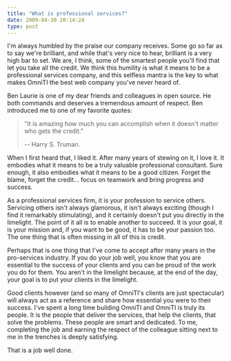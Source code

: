 ```yaml
---
title: "What is professional services?"
date: 2009-04-30 20:14:24
type: post
---
```


<p>I'm always humbled by the praise our company receives. Some go so far as to say we're brilliant, and while that's very nice to hear, brilliant is a very high bar to set. We are, I think, some of the smartest people you'll find that let you take all the credit. We think this humility is what it means to be a professional services company, and this selfless mantra is the key to what makes OmniTI the best web company you've never heard of.</p>  <p>Ben Laurie is one of my dear friends and colleagues in open source.  He both commands and deserves a tremendous amount of respect.  Ben introduced me to one of my favorite quotes:</p>  <blockquote> <p> "It is amazing how much you can accomplish when it doesn't matter who gets the credit."</p>  -- Harry S. Truman. </blockquote>  <p>When I first heard that, I liked it.  After many years of stewing on it, I love it.  It embodies what it means to be a truly valuable professional consultant.  Sure enough, it also embodies what it means to be a good citizen. Forget the blame, forget the credit... focus on teamwork and bring progress and success.</p>  <p>As a professional services firm, it is your profession to service others.  Servicing others isn't always glamorous, it isn't always exciting (though I find it remarkably stimulating), and it certainly doesn't put you directly in the limelight.  The point of it all is to enable another to succeed.  It is your goal, it is your mission and, if you want to be good, it has to be your passion too.  The one thing that is often missing in all of this is credit.</p>  <p>Perhaps that is one thing that I've come to accept after many years in the pro-services industry.  If you do your job well, you know that you are essential to the success of your clients and you can be proud of the work you do for them.  You aren't in the limelight because, at the end of the day, your goal is to put your clients in the limelight.</p>  <p>Good clients however (and so many of OmniTI's clients are just spectacular) will always act as a reference and share how essential you were to their success.  I've spent a long time building OmniTI and OmniTI is truly its people.  It is the people that deliver the services, that help the clients, that solve the problems.  These people are smart and dedicated.  To me, completing the job and earning the respect of the colleague sitting next to me in the trenches is deeply satisfying.</p>  <p>That is a job well done.</p>
